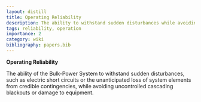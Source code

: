 ```yaml
---
layout: distill
title: Operating Reliability
description: The ability to withstand sudden disturbances while avoiding uncontrolled cascading blackouts or damage to equipment.
tags: reliability, operation
importance: 2
category: wiki
bibliography: papers.bib
---
```


**Operating Reliability** <d-cite key="nerc2013terminology"></d-cite>

The ability of the Bulk-Power System to withstand sudden disturbances, such as electric short circuits or the unanticipated loss of system elements from credible contingencies, while avoiding uncontrolled cascading blackouts or damage to equipment.
